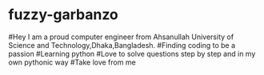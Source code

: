# fuzzy-garbanzo
#Hey I am a proud computer engineer from Ahsanullah University of Science and Technology,Dhaka,Bangladesh.
#Finding coding to be a passion
#Learning python
#Love to solve questions step by step and in my own pythonic way
#Take love from me
